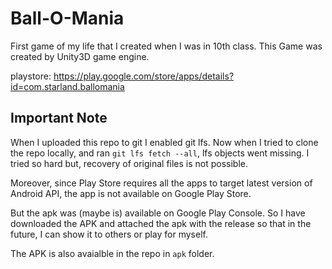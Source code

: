 # Ball-O-Mania

First game of my life that I created when I was in 10th class. This Game was created by Unity3D game engine.

playstore: https://play.google.com/store/apps/details?id=com.starland.ballomania

## Important Note

When I uploaded this repo to git I enabled git lfs. Now when I tried to clone the repo locally, and ran `git lfs fetch --all`, lfs objects went missing. I tried so hard but, recovery of original files is not possible.

Moreover, since Play Store requires all the apps to target latest version of Android API, the app is not available on Google Play Store.

But the apk was (maybe is) available on Google Play Console. So I have downloaded the APK and attached the apk with the release so that in the future, I can show it to others or play for myself.

The APK is also avaialble in the repo in `apk` folder.
